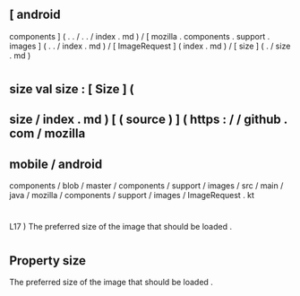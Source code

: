 [
android
-
components
]
(
.
.
/
.
.
/
index
.
md
)
/
[
mozilla
.
components
.
support
.
images
]
(
.
.
/
index
.
md
)
/
[
ImageRequest
]
(
index
.
md
)
/
[
size
]
(
.
/
size
.
md
)
#
size
val
size
:
[
Size
]
(
-
size
/
index
.
md
)
[
(
source
)
]
(
https
:
/
/
github
.
com
/
mozilla
-
mobile
/
android
-
components
/
blob
/
master
/
components
/
support
/
images
/
src
/
main
/
java
/
mozilla
/
components
/
support
/
images
/
ImageRequest
.
kt
#
L17
)
The
preferred
size
of
the
image
that
should
be
loaded
.
#
#
#
Property
size
-
The
preferred
size
of
the
image
that
should
be
loaded
.
